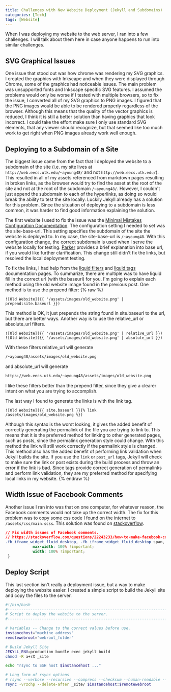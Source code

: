 ```yaml
---
title: Challenges with New Website Deployment (Jekyll and Subdomains)
categories: [Tech]
tags: [Website]
---
```


When I was deploying my website to the web server, I ran into a few challenges. 
I will talk about them here in case anyone happens to run into similar 
challenges.

## SVG Graphical Issues
One issue that stood out was how chrome was rendering my SVG graphics. I 
created the graphics with Inkscape and when they were displayed through Chrome, 
some of the graphics had noticeable issues. The main problem was unsupported 
fonts and Inkscape specific SVG features. I assumed the problems would only be 
worse if I tested with multiple browsers, so to fix the issue, I converted all 
of my SVG graphics to PNG images. I figured that the PNG images would be able 
to be rendered properly regardless of the browser. Although this means that the 
quality of the vector graphics is reduced, I think it is still a better 
solution than having graphics that look incorrect. I could take the effort make 
sure I only use standard SVG elements, that any viewer should recognize, but 
that seemed like too much work to get right when PNG images already work well 
enough.

## Deploying to a Subdomain of a Site
The biggest issue came from the fact that I deployed the website to a subdomain 
of the site (i.e. my site lives at `http://web.eecs.utk.edu/~ayoung48/` and not 
`http://web.eecs.utk.edu/`). This resulted in all of my assets referenced from 
markdown pages resulting in broken links, as the browser would try to find the 
asset at the root of the site and not at the root of the subdomain 
`/~ayoung48/`. However, I couldn't just append the subdomain to each of the 
hyperlinks, as doing so would break the ability to test the site locally. 
Luckily Jekyll already has a solution for this problem. Since the situation of 
deploying to a subdomain is less common, it was harder to find good information 
explaining the solution.

The first website I used to fix the issue was the [Minimal Mistakes 
Configuration Documentation](https://mmistakes.github.io/minimal-mistakes/docs/configuration/#site-base-url).
The configuration setting I needed to set was the site-base-url. This setting 
specifies the subdomain of the site the website is deployed to. In my case, the 
site-base-url is `/~ayoung48`. With this configuration change, the correct 
subdomain is used when I serve the website locally for testing. 
[Parker](https://byparker.com/blog/2014/clearing-up-confusion-around-baseurl/) 
provides a brief explanation into base url, if you would like further 
clarification. This change still didn't fix the links, but resolved the local 
deployment testing.

To fix the links, I had help from the [liquid 
filters](https://jekyllrb.com/docs/liquid/filters/) and [liquid 
tags](https://jekyllrb.com/docs/liquid/tags/) documentation pages. To 
summarize, there are multiple was to have liquid fill in the correct url (with 
the baseurl) for you. I'm going to explain each method using the old website 
image found in the previous post. One method is to use the prepend filter:
{% raw %}
```liquid
![Old Website]({{ '/assets/images/old_website.png' | prepend:site.baseurl }})
```
This method is OK, it just prepends the string found in site.baseurl to the 
url, but there are better ways. Another way is to use the relative_url or 
absolute_url filters.
```liquid
![Old Website]({{ '/assets/images/old_website.png' | relative_url }})
![Old Website]({{ '/assets/images/old_website.png' | absolute_url }})
```
With these filters relative_url will generate
```txt
/~ayoung48/assets/images/old_website.png
```
and absolute_url will generate
```txt
https://web.eecs.utk.edu/~ayoung48/assets/images/old_website.png
```
I like these filters better than the prepend filter, since they give a clearer 
intent on what you are trying to accomplish.

The last way I found to generate the links is with the link tag.
```liquid
![Old Website]({{ site.baseurl }}{% link /assets/images/old_website.png %})
```
Although this syntax is the worst looking, it gives the added benefit of 
correctly generating the permalink of the file you are trying to link to. This 
means that it is the preferred method for linking to other generated pages, 
such as posts, since the permalink generation style could change. With this 
method the link will still work correctly if the permalink style is changed. 
This method also has the added benefit of performing link validation when 
Jekyll builds the site. If you use the `link` or `post_url` tags, Jekyll will 
check to make sure the link or post exists during the build process and throw 
an error if the link is bad. Since tags provide correct generation of 
permalinks and perform link validation, they are my preferred method for 
specifying local links in my website.
{% endraw %}

## Width Issue of Facebook Comments
Another issue I ran into was that on one computer, for whatever reason, the 
Facebook comments would not take up the correct width. The fix for this problem 
was to copy some css code I found on the internet to `/assets/css/main.scss`. 
This solution was found on 
[stackoverflow](https://stackoverflow.com/questions/22243233/how-to-make-facebook-comment-box-width-100-2014).
```css
// Fix width issues of Facebook comments.
// https://stackoverflow.com/questions/22243233/how-to-make-facebook-comment-box-width-100-2014
.fb_iframe_widget_fluid_desktop, .fb_iframe_widget_fluid_desktop span, .fb_iframe_widget_fluid_desktop iframe {
            max-width: 100% !important;
            width: 100% !important;
 }
```

## Deploy Script
This last section isn't really a deployment issue, but a way to make deploying 
the website easier. I created a simple script to build the Jekyll site and copy 
the files to the server.
```bash
#!/bin/bash
#-------------------------------------------------------------------------------
# Script to deploy the website to the server.
#-------------------------------------------------------------------------------

# Variables -- Change to the correct values before use.
instancehost="machine_address"
remotewebroot="webroot_folder"

# Build Jekyll Site
JEKYLL_ENV=production bundle exec jekyll build
chmod -R a+rX _site

echo "rsync to SSH host $instancehost ..."

# Long form of rsync options
# rsync --verbose --recursive --compress --checksum --human-readable --perms --delete-after`
rsync -vrzchp --delete-after _site/ $instancehost:$remotewebroot
```
